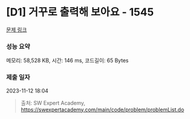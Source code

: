 # [D1] 거꾸로 출력해 보아요 - 1545 

[문제 링크](https://swexpertacademy.com/main/code/problem/problemDetail.do?contestProbId=AV2gbY0qAAQBBAS0) 

### 성능 요약

메모리: 58,528 KB, 시간: 146 ms, 코드길이: 65 Bytes

### 제출 일자

2023-11-12 18:04



> 출처: SW Expert Academy, https://swexpertacademy.com/main/code/problem/problemList.do